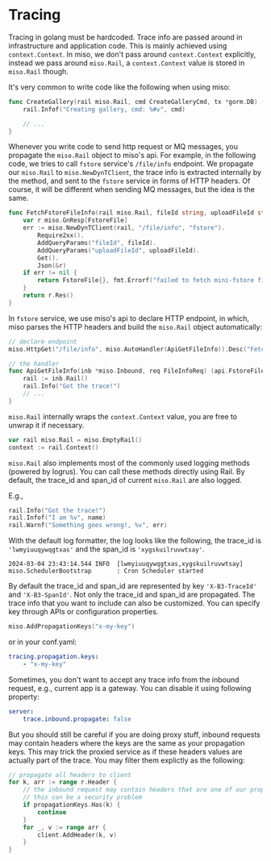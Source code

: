 # Tracing

Tracing in golang must be hardcoded. Trace info are passed around in infrastructure and application code. This is mainly achieved using `context.Context`. In miso, we don't pass around `context.Context` explicitly, instead we pass around `miso.Rail`, a `context.Context` value is stored in `miso.Rail` though.

It's very common to write code like the following when using miso:

```go
func CreateGallery(rail miso.Rail, cmd CreateGalleryCmd, tx *gorm.DB) (*Gallery, error) {
	rail.Infof("Creating gallery, cmd: %#v", cmd)

    // ...
}
```

Whenever you write code to send http request or MQ messages, you propagate the `miso.Rail` object to miso's api. For example, in the following code, we tries to call `fstore` service's `/file/info` endpoint. We propagate our `miso.Rail` to `miso.NewDynTClient`, the trace info is extracted internally by the method, and sent to the `fstore` service in forms of HTTP headers. Of course, it will be different when sending MQ messages, but the idea is the same.

```go
func FetchFstoreFileInfo(rail miso.Rail, fileId string, uploadFileId string) (FstoreFile, error) {
	var r miso.GnResp[FstoreFile]
	err := miso.NewDynTClient(rail, "/file/info", "fstore").
		Require2xx().
		AddQueryParams("fileId", fileId).
		AddQueryParams("uploadFileId", uploadFileId).
		Get().
		Json(&r)
	if err != nil {
		return FstoreFile{}, fmt.Errorf("failed to fetch mini-fstore fileInfo, %v", err)
	}
	return r.Res()
}
```

In `fstore` service, we use miso's api to declare HTTP endpoint, in which, miso parses the HTTP headers and build the `miso.Rail` object automatically:

```go
// declare endpoint
miso.HttpGet("/file/info", miso.AutoHandler(ApiGetFileInfo)).Desc("Fetch file info")

// the handler
func ApiGetFileInfo(inb *miso.Inbound, req FileInfoReq) (api.FstoreFile, error) {
	rail := inb.Rail()
	rail.Info("Got the trace!")
    // ...
}
```

`miso.Rail` internally wraps the `context.Context` value, you are free to unwrap it if necessary.

```go
var rail miso.Rail = miso.EmptyRail()
context := rail.Context()
```

`miso.Rail` also implements most of the commonly used logging methods (powered by logrus). You can call these methods directly using Rail. By default, the trace_id and span_id of current `miso.Rail` are also logged.

E.g.,

```go
rail.Info("Got the trace!")
rail.Infof("I am %v", name)
rail.Warnf("Something goes wrong!, %v", err)
```

With the default log formatter, the log looks like the following, the trace_id is `'lwmyiuuqywqgtxas'` and the span_id is `'xygskuilruvwtsay'`.

```log
2024-03-04 23:43:14.544 INFO  [lwmyiuuqywqgtxas,xygskuilruvwtsay]  miso.SchedulerBootstrap       : Cron Scheduler started
```

By default the trace_id and span_id are represented by key `'X-B3-TraceId'` and `'X-B3-SpanId'`. Not only the trace_id and span_id are propagated. The trace info that you want to include can also be customized. You can specify key through APIs or configuration properties.

```go
miso.AddPropagationKeys("x-my-key")
```

or in your conf.yaml:

```yml
tracing.propagation.keys:
    - "x-my-key"
```

Sometimes, you don't want to accept any trace info from the inbound request, e.g., current app is a gateway. You can disable it using following property:

```yml
server:
    trace.inbound.propagate: false
```

But you should still be careful if you are doing proxy stuff, inbound requests may contain headers where the keys are the same as your propagation keys. This may trick the proxied service as if these headers values are actually part of the trace. You may filter them explictly as the following:

```go
// propagate all headers to client
for k, arr := range r.Header {
    // the inbound request may contain headers that are one of our propagation keys
    // this can be a security problem
    if propagationKeys.Has(k) {
        continue
    }
    for _, v := range arr {
        client.AddHeader(k, v)
    }
}
```
